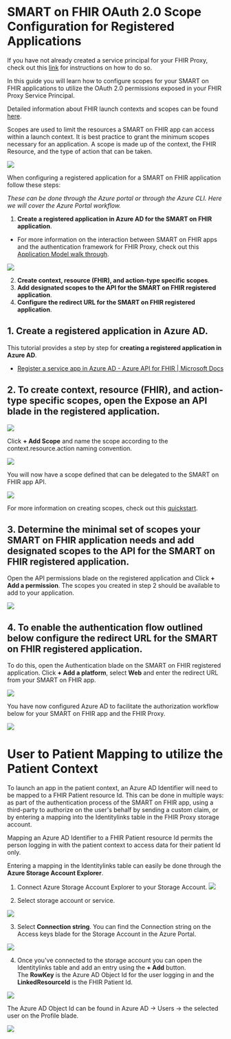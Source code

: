 # **SMART on FHIR OAuth 2.0 Scope Configuration for Registered Applications**

If you have not already created a service principal for your FHIR Proxy, check out this [link](https://github.com/corygstevenson/fhir-proxy/blob/azure-quickstart/docs/QuickstartDeployARM-bicep.md#step-2-deployment-cli-) for instructions on how to do so.

In this guide you will learn how to configure scopes for your SMART on FHIR applications to utilize the OAuth 2.0 permissions exposed in your FHIR Proxy Service Principal.

Detailed information about FHIR launch contexts and scopes can be found [here](http://www.hl7.org/fhir/smart-app-launch/scopes-and-launch-context/).

Scopes are used to limit the resources a SMART on FHIR app can access within a launch context. It is best practice to grant the minimum scopes necessary for an application. A scope is made up of the context, the FHIR Resource, and the type of action that can be taken.

![](images/smart_on_fhir_1.png)

When configuring a registered application for a SMART on FHIR application follow these steps:

_These can be done through the Azure portal or through the Azure CLI. Here we will cover the Azure Portal workflow._

1. **Create a registered application in Azure AD for the SMART on FHIR application**.

  - For more information on the interaction between SMART on FHIR apps and the authentication framework for FHIR Proxy, check out this [Application Model walk through](https://docs.microsoft.com/en-us/azure/active-directory/develop/application-model).

![](images/smart_on_fhir_2.png)

2. **Create context, resource (FHIR), and action-type specific scopes**.  
3. **Add designated scopes to the API for the SMART on FHIR registered application**.  
4. **Configure the redirect URL for the SMART on FHIR registered application**.    
  

## 1. **Create a registered application in Azure AD**.
  This tutorial provides a step by step for **creating a registered application in Azure AD**.

- [Register a service app in Azure AD - Azure API for FHIR | Microsoft Docs](https://docs.microsoft.com/en-us/azure/healthcare-apis/fhir/register-service-azure-ad-client-app)

## 2. To **create context, resource (FHIR), and action-type specific scopes**, open the Expose an API blade in the registered application.

![](images/smart_on_fhir_3.png)

Click **+ Add Scope** and name the scope according to the context.resource.action naming convention.

![](images/smart_on_fhir_4.png)

You will now have a scope defined that can be delegated to the SMART on FHIR app API.

![](images/smart_on_fhir_5.png)

For more information on creating scopes, check out this [quickstart](https://docs.microsoft.com/en-us/azure/active-directory/develop/quickstart-configure-app-expose-web-apis#:~:text=Sign%20in%20to%20the%20Azure%20portal.%20If%20you,Select%20Expose%20an%20API%20%3E%20Add%20a%20scope.).

## 3. Determine the minimal set of scopes your SMART on FHIR application needs and **add designated scopes to the API for the SMART on FHIR registered application**.

Open the API permissions blade on the registered application and Click **+ Add a permission**. The scopes you created in step 2 should be available to add to your application.

![](images/smart_on_fhir_6.png)

## 4. To enable the authentication flow outlined below **configure the redirect URL for the SMART on FHIR registered application**.

To do this, open the Authentication blade on the SMART on FHIR registered application. Click **+ Add a platform**, select **Web** and enter the redirect URL from your SMART on FHIR app.  

![](images/smart_on_fhir_7.png)

You have now configured Azure AD to facilitate the authorization workflow below for your SMART on FHIR app and the FHIR Proxy.  

![](images/smart_on_fhir_8.png)


# **User to Patient Mapping to utilize the Patient Context** 

To launch an app in the patient context, an Azure AD Identifier will need to be mapped to a FHIR Patient resource Id. This can be done in multiple ways: as part of the authentication process of the SMART on FHIR app, using a third-party to authorize on the user&#39;s behalf by sending a custom claim, or by entering a mapping into the Identitylinks table in the FHIR Proxy storage account.

Mapping an Azure AD Identifier to a FHIR Patient resource Id permits the person logging in with the patient context to access data for their patient Id only.

Entering a mapping in the Identitylinks table can easily be done through the **Azure Storage Account Explorer**.

1. Connect Azure Storage Account Explorer to your Storage Account.
![](images/smart_on_fhir_9.png) 

2. Select storage account or service.

![](images/smart_on_fhir_10.png)

3. Select **Connection string**. You can find the Connection string on the Access keys blade for the Storage Account in the Azure Portal.

![](images/smart_on_fhir_11.png)

4. Once you&#39;ve connected to the storage account you can open the Identitylinks table and add an entry using the **+ Add** button.  
The **RowKey** is the Azure AD Object Id for the user logging in and the **LinkedResourceId** is the FHIR Patient Id.  

![](images/smart_on_fhir_12.png)

The Azure AD Object Id can be found in Azure AD -> Users -> the selected user on the Profile blade.

![](images/smart_on_fhir_3.png) 
